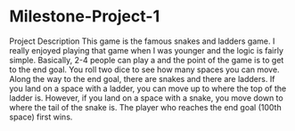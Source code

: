 # Milestone-Project-1
Project Description
  This game is the famous snakes and ladders game. I really enjoyed playing that game when I was younger and the logic is fairly simple. Basically, 2-4 people can play a   and the point of the game is to get to the end goal. You roll two dice to see how many spaces you can move. Along the way to the end goal, there are snakes and there     are ladders. If you land on a space with a ladder, you can move up to where the top of the ladder is. However, if you land on a space with a snake, you move down to     where the tail of the snake is. The player who reaches the end goal (100th space) first wins.
